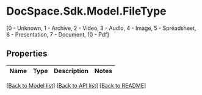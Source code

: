 # DocSpace.Sdk.Model.FileType
[0 - Unknown, 1 - Archive, 2 - Video, 3 - Audio, 4 - Image, 5 - Spreadsheet, 6 - Presentation, 7 - Document, 10 - Pdf]

## Properties

Name | Type | Description | Notes
------------ | ------------- | ------------- | -------------

[[Back to Model list]](../README.md#documentation-for-models) [[Back to API list]](../README.md#documentation-for-api-endpoints) [[Back to README]](../README.md)

